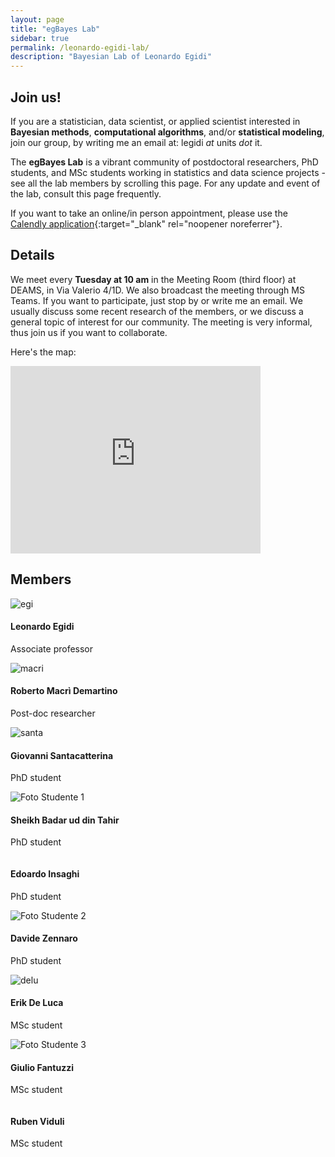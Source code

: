 ```yaml
---
layout: page
title: "egBayes Lab"
sidebar: true
permalink: /leonardo-egidi-lab/
description: "Bayesian Lab of Leonardo Egidi"
---
```


## Join us!

If you are a statistician, data scientist, or applied scientist interested in **Bayesian methods**,
 **computational algorithms**, and/or **statistical modeling**, join our group, by writing me an email at: legidi *at* units *dot* it.

The **egBayes Lab** is a vibrant community of postdoctoral researchers, PhD students, and MSc students working in statistics and data science projects - see all the lab members by scrolling this page.
For any update and event of the lab, consult this page frequently.

If you want to take an online/in person appointment, please use the [Calendly application](https://calendly.com/leonegidi){:target="_blank" rel="noopener noreferrer"}.


## Details

We meet every **Tuesday at 10 am** in the Meeting Room (third floor) at DEAMS, in Via Valerio 4/1D. We also broadcast the meeting through MS Teams. If you want to participate, just stop by or write me an email. We usually discuss some recent research of the members, or we discuss a general topic of interest for our community. The meeting is very informal, thus join us if you want to collaborate.

Here's the map:

<iframe src="https://www.google.com/maps/embed?pb=!1m18!1m12!1m3!1d2788.573618482325!2d13.791335076498134!3d45.6593837203943!2m3!1f0!2f0!3f0!3m2!1i1024!2i768!4f13.1!3m3!1m2!1s0x477b6b3d55a56c43%3A0x3a3fd398bbffe06!2sEdificio%20D%2C%20Via%20Alfonso%20Valerio%2C%204%2F1%2C%2034127%20Trieste%20TS!5e0!3m2!1sit!2sit!4v1729680305904!5m2!1sit!2sit" width="400" height="300" style="border:0;" allowfullscreen="" loading="lazy" referrerpolicy="no-referrer-when-downgrade"></iframe>


## Members

<div class="lab-member">
    <img src="{{ '/egidi_primo_piano.jpg' | relative_url }}" alt="egi">
    <div class="lab-info">
      <h4>Leonardo Egidi</h4>
      <p>Associate professor</p>
    </div>
  </div>


<div class="lab-member">
    <img src="{{ '/macri.jpg' | relative_url }}" alt="macri">
    <div class="lab-info">
      <h4>Roberto Macrì Demartino</h4>
      <p>Post-doc researcher</p>
    </div>
  </div>


<div class="lab-member">
    <img src="{{ '/santacatterina.png' | relative_url }}" alt="santa">
    <div class="lab-info">
      <h4>Giovanni Santacatterina</h4>
      <p>PhD student</p>
    </div>
  </div>

<div class="lab-list">
  <div class="lab-member">
    <img src="{{ '/tahir.jpg' | relative_url }}" alt="Foto Studente 1">
    <div class="lab-info">
      <h4>Sheikh Badar ud din Tahir</h4>
      <p>PhD student</p>
    </div>
</div>
  
<div class="lab-member">
    <img src="{{ '/insaghi.jpg' | relative_url }}" alt="">
    <div class="lab-info">
      <h4>Edoardo Insaghi</h4>
      <p>PhD student</p>
    </div>
 </div>


  <div class="lab-member">
    <img src="{{ '/zennaro.jpg' | relative_url }}" alt="Foto Studente 2">
    <div class="lab-info">
      <h4>Davide Zennaro</h4>
      <p>PhD student</p>
    </div>
  </div>

<div class="lab-member">
    <img src="{{ '/deluca.jpg' | relative_url }}" alt="delu">
    <div class="lab-info">
      <h4>Erik De Luca</h4>
      <p>MSc student</p>
    </div>
  </div>

  <div class="lab-member">
    <img src="{{ '/fantuzzi.jpg' | relative_url }}" alt="Foto Studente 3">
    <div class="lab-info">
      <h4>Giulio Fantuzzi</h4>
      <p>MSc student</p>
    </div>
  </div>

<div class="lab-member">
    <img src="{{ '/viduli.jpg' | relative_url }}" alt="">
    <div class="lab-info">
      <h4>Ruben Viduli</h4>
      <p>MSc student</p>
    </div>
  </div>



